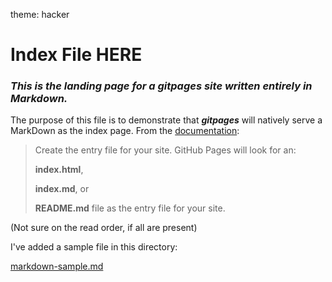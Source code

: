 <!--This is an index file. -->
theme: hacker
# Index File HERE
### *This is the landing page for a gitpages site written entirely in Markdown.*
<!--Heading 2-->

The purpose of this file is to demonstrate that ***gitpages*** will natively serve a MarkDown as the index page.  From the [documentation](https://docs.github.com/en/pages/getting-started-with-github-pages/creating-a-github-pages-site):
> Create the entry file for your site. GitHub Pages will look for an:
> 
> **index.html**,
> 
> **index.md**, or
> 
> **README.md** file as the entry file for your site.

(Not sure on the read order, if all are present)

I've added a sample file in this directory:

[markdown-sample.md](./markdown-sample.md)